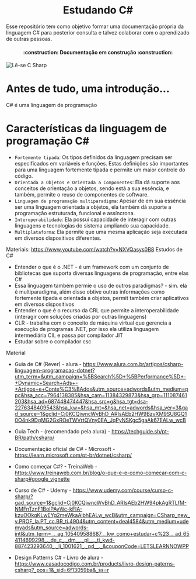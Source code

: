 <h1 align="center"> 
  Estudando C# 
</h1>
Esse repositório tem como objetivo formar uma documentação própria da linguagem C# para posterior consulta e talvez colaborar com o aprendizado de outras pessoas.
<h4 align="center"> 
    :construction:  Documentação em construção  :construction:
</h4>

<img src="/imagens/C#.jpg" alt="Lê-se C Sharp">

# Antes de tudo, uma introdução...
C# é uma linguagem de programação 

# Características da linguagem de programação C#
- `Fortemente tipada`: Os tipos definidos da linguagem precisam ser especificados em variáveis e funções. Estas definições são importantes para uma linguagem fortemente tipada e permite um maior controle do código.
- `Orientada a Objetos e Orientada a Componentes`: Ela dá suporte aos conceitos de orientação a objetos, sendo está a sua essência, e também, permite o reuso de componentes de software.
- `Linguagem de programação multiparadigma`: Apesar de em sua essência ser uma linguagem orientada a objetos, ela também dá suporte a programação estruturada, funcional e assíncrona.
- `Interoperabilidade`: Ela possui capacidade de interagir com outras linguagens e tecnologias do sistema ampliando sua capacidade.
- `Multiplataforma`: Ela permite que uma mesma aplicação seja executada em diversos dispositivos diferentes.

Materiais:
https://www.youtube.com/watch?v=NXVQasys0B8
Estudos de C#
- Entender o que é o .NET - é um framework com um conjunto de bibliotecas que suporta diversas linguagens de programação, entre elas C#
- Essa linguagem também permie o uso de outros paradigmas? - sim. ela é multiparadigma, além disso obtive outras informações como fortemente tipada e orientada a objetos, permit também criar aplicativos em diversos dispositivos
- Entender o que é o recurso da CRL que permite a interoperabilidade (interagir com soluções criadas por outras linguagens)
- CLR - trabalha com o conceito de máquina virtual que gerencia a execução de programas .NET, por isso ela utiliza linguagem intermediária CIL e passa por compilador JIT
- Estudar sobre o compilador csc

Material
- Guia de C# (Rever) - alura - https://www.alura.com.br/artigos/csharp-linguagem-programacao-dotnet?utm_term=&utm_campaign=%5BSearch%5D+%5BPerformance%5D+-+Dynamic+Search+Ads+-+Artigos+e+Conte%C3%BAdos&utm_source=adwords&utm_medium=ppc&hsa_acc=7964138385&hsa_cam=11384329873&hsa_grp=111087461203&hsa_ad=687448474447&hsa_src=g&hsa_tgt=dsa-2276348409543&hsa_kw=&hsa_mt=&hsa_net=adwords&hsa_ver=3&gad_source=1&gclid=Cj0KCQjwncWvBhD_ARIsAEb2HW9BzvXM9SU8GQ10O4nk9DgMG2GxROeTWVrtQVny0EA_JqPyNSKgc5gaAk67EALw_wcB
- Guia Tech - (recomendado pela alura) - https://techguide.sh/pt-BR/path/csharp/
- Documentação oficial de C# - Microsoft - https://learn.microsoft.com/pt-br/dotnet/csharp/
- Como começar C#? - TreinaWeb - https://www.treinaweb.com.br/blog/o-que-e-e-como-comecar-com-c-sharp#google_vignette

- Curso de C# - Udemy - https://www.udemy.com/course/curso-c-sharp/?gad_source=1&gclid=Cj0KCQjwncWvBhD_ARIsAEb2HW94pkAgRTLfM-NMFnTznF1BolPAyWc-kFIA-kzuOOkqKLwEYg2meWkaAibhEALw_wcB&utm_campaign=CSharp_new_v.PROF_la.PT_cc.BR_ti.4904&utm_content=deal4584&utm_medium=udemyads&utm_source=adwords-intl&utm_term=_._ag_105409588687_._kw_como+estudar+c%23_._ad_654114699298_._de_c_._dm__._pl__._ti_kwd-887423293640_._li_1001621_._pd__._&couponCode=LETSLEARNNOWPP
- Design Patterns C# - Livro de alura - https://www.casadocodigo.com.br/products/livro-design-paterns-csharp?_pos=1&_sid=6f13059ba&_ss=r